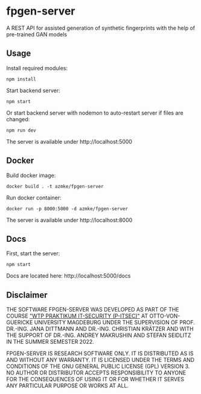 # fpgen-server

A REST API for assisted generation of synthetic fingerprints with the help of pre-trained GAN models

## Usage

Install required modules:

```
npm install
```

Start backend server:

```
npm start
```

Or start backend server with nodemon to auto-restart server if files are changed:

```
npm run dev
```

The server is available under http://localhost:5000

## Docker

Build docker image:

```
docker build . -t azmke/fpgen-server
```

Run docker container:

```
docker run -p 8000:5000 -d azmke/fpgen-server
```

The server is available under http://localhost:8000

## Docs

First, start the server:

```
npm start
```

Docs are located here: http://localhost:5000/docs

## Disclaimer

THE SOFTWARE FPGEN-SERVER WAS DEVELOPED AS PART OF THE COURSE ["WTP PRAKTIKUM IT-SECURITY (P-ITSEC)"](https://omen.cs.uni-magdeburg.de/itiamsl/deutsch/lehre/ss-22/praktikum-it-sicherheit-p-itsecwtp.html) AT OTTO-VON-GUERICKE UNIVERSITY MAGDEBURG UNDER THE SUPERVISION OF PROF. DR.-ING. JANA DITTMANN AND DR.-ING. CHRISTIAN KRÄTZER AND WITH THE SUPPORT OF DR.-ING. ANDREY MAKRUSHIN AND STEFAN SEIDLITZ IN THE SUMMER SEMESTER 2022.

FPGEN-SERVER IS RESEARCH SOFTWARE ONLY. IT IS DISTRIBUTED AS IS AND WITHOUT ANY WARRANTY. IT IS LICENSED UNDER THE TERMS AND CONDITIONS OF THE GNU GENERAL PUBLIC LICENSE (GPL) VERSION 3. NO AUTHOR OR DISTRIBUTOR ACCEPTS RESPONSIBILITY TO ANYONE FOR THE CONSEQUENCES OF USING IT OR FOR WHETHER IT SERVES ANY PARTICULAR PURPOSE OR WORKS AT ALL.
